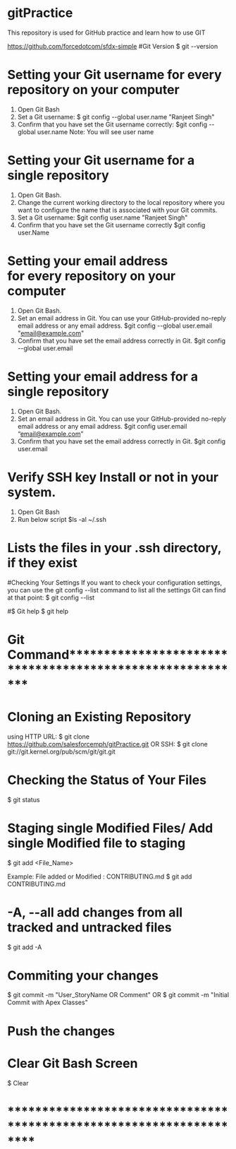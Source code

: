 # gitPractice
This repository is used for GitHub practice and learn how to use GIT

https://github.com/forcedotcom/sfdx-simple
#Git Version
$ git --version

# Setting your Git username for every repository on your computer
1. Open Git Bash
2. Set a Git username:
  $ git config --global user.name "Ranjeet Singh"
3. Confirm that you have set the Git username correctly:
  $git config --global user.name
Note: You will see user name

# Setting your Git username for a single repository
1. Open Git Bash.
2. Change the current working directory to the local repository where you want to configure the name that is associated with your Git commits.
3. Set a Git username: 
   $git config user.name "Ranjeet Singh"
4. Confirm that you have set the Git username correctly
   $git config user.Name

# Setting your email address for every repository on your computer
1. Open Git Bash.
2. Set an email address in Git. You can use your GitHub-provided no-reply email address or any email address.
   $git config --global user.email "email@example.com"
3. Confirm that you have set the email address correctly in Git.
   $git config --global user.email

# Setting your email address for a single repository
1. Open Git Bash.
2. Set an email address in Git. You can use your GitHub-provided no-reply email address or any email address.
   $git config user.email “email@example.com”
3. Confirm that you have set the email address correctly in Git.
   $git config user.email
   
# Verify SSH key Install or not in your system.
1. Open Git Bash
2. Run below script
  $ls -al ~/.ssh
# Lists the files in your .ssh directory, if they exist

#Checking Your Settings
If you want to check your configuration settings, you can use the git config --list command to list all the settings Git can find at that point:
$ git config --list

#$ Git help
$ git help <verb>


# Git Command**********************************************************
# Cloning an Existing Repository
using HTTP URL:
$ git clone https://github.com/salesforcemph/gitPractice.git
         OR
SSH:
$ git clone git://git.kernel.org/pub/scm/git/git.git

# Checking the Status of Your Files
$ git status

# Staging single Modified Files/ Add single Modified file to staging
$ git add <File_Name>

Example:
File added or Modified : CONTRIBUTING.md
$ git add CONTRIBUTING.md

#  -A, --all add changes from all tracked and untracked files
$ git add -A

# Commiting your changes 
$ git commit -m "User_StoryName OR Comment"
          OR
$ git commit -m "Initial Commit with Apex Classes"


# Push the changes

# Clear Git Bash Screen
$ Clear
# ********************************************************************


